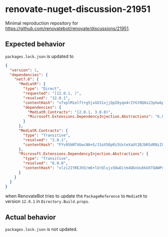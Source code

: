 # renovate-nuget-discussion-21951

Minimal reproduction repository for <https://github.com/renovatebot/renovate/discussions/21951>.

## Expected behavior

`packages.lock.json` is updated to

```json
{
  "version": 1,
  "dependencies": {
    "net7.0": {
      "MediatR": {
        "type": "Direct",
        "requested": "[12.0.1, )",
        "resolved": "12.0.1",
        "contentHash": "vfxplMielft+g5jxGO31xjjQpI6yqe4r2YGt0Q8x23phwbpJNmUQGY+cCNNFMKKViXRM67ajUlAiwirMeuJWTQ==",
        "dependencies": {
          "MediatR.Contracts": "[2.0.1, 3.0.0)",
          "Microsoft.Extensions.DependencyInjection.Abstractions": "6.0.0"
        }
      },
      "MediatR.Contracts": {
        "type": "Transitive",
        "resolved": "2.0.1",
        "contentHash": "FYv95bNT4UwcNA+G/J1oX5OpRiSUxteXaUt2BJbRSdRNiIUNbggJF69wy6mnk2wYToaanpdXZdCwVylt96MpwQ=="
      },
      "Microsoft.Extensions.DependencyInjection.Abstractions": {
        "type": "Transitive",
        "resolved": "6.0.0",
        "contentHash": "xlzi2IYREJH3/m6+lUrQlujzX8wDitm4QGnUu6kUXTQAWPuZY8i+ticFJbzfqaetLA6KR/rO6Ew/HuYD+bxifg=="
      }
    }
  }
}
```

when RenovateBot tries to update the `PackageReference` to `MediatR` to version `12.0.1` in `Directory.Build.props`.

## Actual behavior

`packages.lock.json` is not updated.
